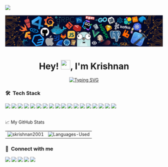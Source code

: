 ![](https://visitor-badge.glitch.me/badge?page_id=skrishnan2001.skrishnan2001)

<img src="https://github.com/skrishnan2001/skrishnan2001/blob/main/Header.png" alt="Header" />

<h1 align="center">Hey! <img src="https://media.giphy.com/media/hvRJCLFzcasrR4ia7z/giphy.gif" width="30px" height="30px">, I'm Krishnan </h1>
<!-- <p align="center" width="150px"> I'm an IT undergrad at College of Engineering, Guindy, Anna University</p> -->
<p align="center">
  <a href="https://git.io/typing-svg"><img src="https://readme-typing-svg.herokuapp.com?size=25&color=403D3DF0&background=38FF7F00&center=true&vCenter=true&width=500&height=30&lines=IT+Undergrad+%40+CEG-Anna+University;Full+Stack+Developer;Machine+Learning+Enthusiast;Competitive+Programmer" alt="Typing SVG" /></a>
</p>

### 🛠 &nbsp;Tech Stack

<div>
    <code><img height="30" src="https://cdn.jsdelivr.net/gh/devicons/devicon/icons/javascript/javascript-original.svg"></code>
    <code><img height="30" src="https://cdn.jsdelivr.net/gh/devicons/devicon/icons/react/react-original-wordmark.svg"></code>
    <code><img height="30" src="https://cdn.jsdelivr.net/gh/devicons/devicon/icons/sass/sass-original.svg"></code>
    <code><img height="30" src="https://cdn.jsdelivr.net/gh/devicons/devicon/icons/bootstrap/bootstrap-plain.svg"></code>
    <code><img height="30" src="https://cdn.jsdelivr.net/gh/devicons/devicon/icons/nodejs/nodejs-original-wordmark.svg"></code>
    <code><img height="30" src="https://cdn.jsdelivr.net/gh/devicons/devicon/icons/python/python-original.svg"></code>
    <code><img height="30" src="https://cdn.jsdelivr.net/gh/devicons/devicon/icons/pandas/pandas-original-wordmark.svg"></code>
    <code><img height="30" src="https://cdn.jsdelivr.net/gh/devicons/devicon/icons/django/django-plain-wordmark.svg"></code>
    <code><img height="30" src="https://cdn.jsdelivr.net/gh/devicons/devicon/icons/java/java-original.svg"></code>
    <code><img height="30" src="https://cdn.jsdelivr.net/gh/devicons/devicon/icons/cplusplus/cplusplus-plain.svg" /></code>
    <code><img height="30" src="https://cdn.jsdelivr.net/gh/devicons/devicon/icons/php/php-plain.svg"></code>
    <code><img height="30" src="https://cdn.jsdelivr.net/gh/devicons/devicon/icons/postgresql/postgresql-original-wordmark.svg"></code>
    <code><img height="30" src="https://cdn.jsdelivr.net/gh/devicons/devicon/icons/mysql/mysql-original-wordmark.svg"></code>
    <code><img height="30" src="https://cdn.jsdelivr.net/gh/devicons/devicon/icons/firebase/firebase-plain-wordmark.svg"></code>
    <code><img height="30" src="https://cdn.jsdelivr.net/gh/devicons/devicon/icons/amazonwebservices/amazonwebservices-original-wordmark.svg"></code>
    <code><img height="30" src="https://cdn.jsdelivr.net/gh/devicons/devicon/icons/docker/docker-original-wordmark.svg"></code>
    <code><img height="30" src="https://cdn.jsdelivr.net/gh/devicons/devicon/icons/mongodb/mongodb-original-wordmark.svg"></code>
    <code><img height="30" src="https://cdn.jsdelivr.net/gh/devicons/devicon/icons/git/git-original-wordmark.svg"></code>
</div>
<br/>
<p>📈 My GitHub Stats</p>
<table style="border-collapse: collapse; border: none">
    <tr style="border: none">
        <td style="border: none">
            <img src="https://github-readme-stats.vercel.app/api?username=skrishnan2001&show_icons=true&theme=gotham" alt="skrishnan2001"/>
        </td>
        <td style="border: none">
            <img src="https://github-readme-stats.vercel.app/api/top-langs/?username=skrishnan2001&layout=compact&theme=gotham" alt="Languages-Used" />
        </td>
   </tr>
</table>

### :link: &nbsp;Connect with me
<a href="mailto:skrishnan2001@gmail.com"><img src="https://img.shields.io/badge/-skrishnan2001@gmail.com-D14836?style=for-the-badge&logo=Gmail&logoColor=white"/></a>
<a href="https://www.linkedin.com/in/krishnan-s-32a18a1aa/"><img src="https://img.shields.io/badge/-Krishnan%20S-0077B5?style=for-the-badge&logo=Linkedin&logoColor=white"/></a>
<a href="https://www.hackerrank.com/skrishnan2001"><img src="https://img.shields.io/badge/-Hacker%20Rank-32CD32?style=for-the-badge&logo=hackerrank&logoColor=white"/></a>
<a href="https://www.codechef.com/users/skrishnan2001"><img src="https://img.shields.io/badge/-Code%20Chef-%23964B00.svg?style=for-the-badge&logo=codechef&logoColor=white"/></a>
<a href="https://leetcode.com/skrishnan2001/"><img src="https://img.shields.io/badge/-Leet%20Code-FFA116?style=for-the-badge&logo=leetcode&logoColor=white"/></a>
<!-- <div>
  <img align="right" alt="GIF" src="https://github.com/abhisheknaiidu/abhisheknaiidu/blob/master/code.gif?raw=true" width="100%" height="500px"/>
</div> -->
<!--
   **skrishnan2001/skrishnan2001** is a ✨ _special_ ✨ repository because its `README.md` (this file) appears on your GitHub profile.
   
   - 🔭 I’m currently working on ...
   - 🌱 I’m currently learning ...
   - 👯 I’m looking to collaborate on ...
   - 🤔 I’m looking for help with ...
   - 💬 Ask me about ...
   - 📫 How to reach me: ...
   - 😄 Pronouns: ...
   - ⚡ Fun fact: ...
   -->
